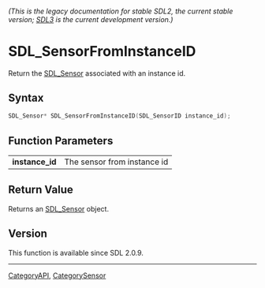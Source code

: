 ###### (This is the legacy documentation for stable SDL2, the current stable version; [SDL3](https://wiki.libsdl.org/SDL3/) is the current development version.)
# SDL_SensorFromInstanceID

Return the [SDL_Sensor](SDL_Sensor) associated with an instance id.

## Syntax

```c
SDL_Sensor* SDL_SensorFromInstanceID(SDL_SensorID instance_id);

```

## Function Parameters

|                     |                             |
| ------------------- | --------------------------- |
| **instance_id**     | The sensor from instance id |

## Return Value

Returns an [SDL_Sensor](SDL_Sensor) object.

## Version

This function is available since SDL 2.0.9.

----
[CategoryAPI](CategoryAPI), [CategorySensor](CategorySensor)


